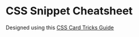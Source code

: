# CSS Snippet Cheatsheet
Designed using this [CSS Card Tricks Guide](https://www.youtube.com/watch?v=29deL9MFfWc)
